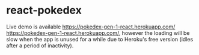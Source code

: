 # react-pokedex
Live demo is available https://pokedex-gen-1-react.herokuapp.com/ <https://pokedex-gen-1-react.herokuapp.com/>, however the loading will be slow when the app is unused for a while due to Heroku's free version (idles after a period of inactivity).

